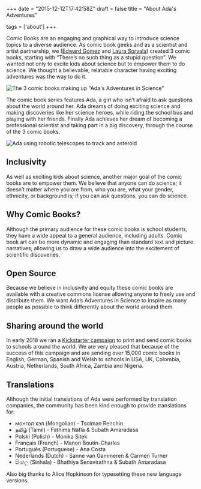 +++
date = "2015-12-12T17:42:58Z"
draft = false
title = "About Ada's Adventures"

tags = ['about']
+++


Comic Books are an engaging and graphical way to introduce science topics to a diverse audience. As comic book geeks and as a scientist and artist partnership, we ([Edward Gomez](http://edward.gomez.me.uk) and [Laura Sorvala](https://www.laurasorvala.com/)) created 3 comic books, starting with “There’s no such thing as a stupid question”. We wanted not only to excite kids about science but to empower them to do science. We thought a believable, relatable character having exciting adventures was the way to do it.

![The 3 comic books making up "Ada's Adventures in Science"](/media/comics.jpg)

The comic book series features Ada, a girl who isn’t afraid to ask questions about the world around her. Ada dreams of doing exciting science and making discoveries like her science heroes, while riding the school bus and playing with her friends. Finally Ada achieves her dream of becoming a professional scientist and taking part in a big discovery, through the course of the 3 comic books.

![Ada using robotic telescopes to track and asteroid](/media/ada_serol.jpg)

## Inclusivity

As well as exciting kids about science, another major goal of the comic books are to empower them. We believe that anyone can do science; it doesn’t matter where you are from, who you are, what your gender, ethnicity, or background is; if you can ask questions, you can do science.

## Why Comic Books?

Although the primary audience for these comic books is school students, they have a wide appeal to a general audience, including adults. Comic book art can be more dynamic and engaging than standard text and picture narratives, allowing us to draw a wide audience into the excitement of scientific discoveries.

## Open Source

Because we believe in inclusivity and equity these comic books are available with a creative commons license allowing anyone to freely use and distribute them. We want Ada’s Adventures in Science to inspire as many people as possible to think differently about the world around them.

## Sharing around the world

In early 2018 we ran a [Kickstarter campaign](https://www.kickstarter.com/projects/718137297/adas-adventures-in-science) to print and send comic books to schools around the world. We are very pleased that because of the success of this campaign and are sending over 15,000 comic books in English, German, Spanish and Welsh to schools in USA, UK, Colombia, Austria, Netherlands, South Africa, Zambia and Nigeria.

## Translations

Although the initial translations of Ada were performed by translation companies, the community has been kind enough to provide translations for:

- монгол хэл (Mongolian) - Tsolman Renchin
- தமிழ் (Tamil) - Fathima Nafla &amp; Subath Amaradasa
- Polski (Polish) - Monika Sitek
- Français (French) - Manon Boutin-Charles
- Português (Portuguese) - Ana Costa
- Nederlands (Dutch) - Sanne van Gammeren &amp; Carmen Turner
- සිංහල (Sinhala) - Bhathiya Senavirathna &amp; Subath Amaradasa

Also big thanks to Alice Hopkinson for typesetting these new language versions.
